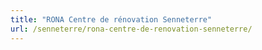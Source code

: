 ```yaml
---
title: "RONA Centre de rénovation Senneterre"
url: /senneterre/rona-centre-de-renovation-senneterre/
---
```

